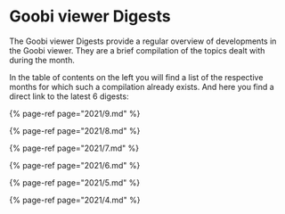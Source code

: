 # Goobi viewer Digests

The Goobi viewer Digests provide a regular overview of developments in the Goobi viewer. They are a brief compilation of the topics dealt with during the month. 

In the table of contents on the left you will find a list of the respective months for which such a compilation already exists. And here you find a direct link to the latest 6 digests:

{% page-ref page="2021/9.md" %}

{% page-ref page="2021/8.md" %}

{% page-ref page="2021/7.md" %}

{% page-ref page="2021/6.md" %}

{% page-ref page="2021/5.md" %}

{% page-ref page="2021/4.md" %}

